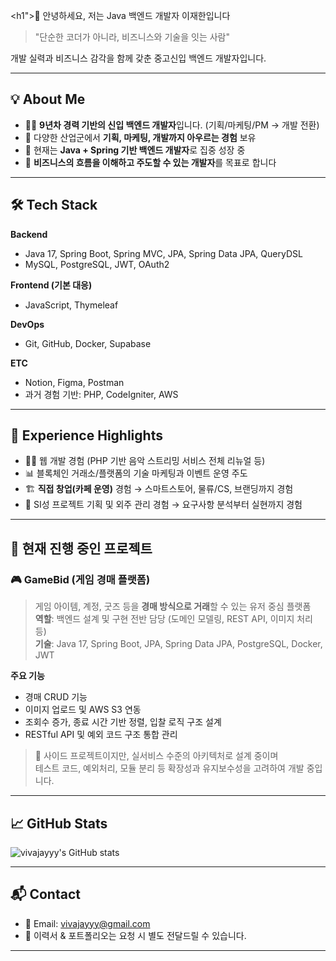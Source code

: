 <h1">👋 안녕하세요, 저는 Java 백엔드 개발자 이재한입니다</h1>

> "단순한 코더가 아니라, 비즈니스와 기술을 잇는 사람"  

<p>
  개발 실력과 비즈니스 감각을 함께 갖춘 중고신입 백엔드 개발자입니다.
</p>

---

## 💡 About Me

- 👨‍💻 **9년차 경력 기반의 신입 백엔드 개발자**입니다. (기획/마케팅/PM → 개발 전환)
- 💼 다양한 산업군에서 **기획, 마케팅, 개발까지 아우르는 경험** 보유  
- 🌱 현재는 **Java + Spring 기반 백엔드 개발자**로 집중 성장 중
- 🧠 **비즈니스의 흐름을 이해하고 주도할 수 있는 개발자**를 목표로 합니다

---

## 🛠️ Tech Stack

**Backend**
- Java 17, Spring Boot, Spring MVC, JPA, Spring Data JPA, QueryDSL
- MySQL, PostgreSQL, JWT, OAuth2

**Frontend (기본 대응)**
- JavaScript, Thymeleaf

**DevOps**
- Git, GitHub, Docker, Supabase

**ETC**
- Notion, Figma, Postman  
- 과거 경험 기반: PHP, CodeIgniter, AWS

---

## 💼 Experience Highlights

- 👨‍💻 웹 개발 경험 (PHP 기반 음악 스트리밍 서비스 전체 리뉴얼 등)
- 📊 블록체인 거래소/플랫폼의 기술 마케팅과 이벤트 운영 주도
- 🏗️ **직접 창업(카페 운영)** 경험 → 스마트스토어, 물류/CS, 브랜딩까지 경험
- 🧾 SI성 프로젝트 기획 및 외주 관리 경험 → 요구사항 분석부터 실현까지 경험

---

## 🚀 현재 진행 중인 프로젝트

### 🎮 GameBid (게임 경매 플랫폼)  
> 게임 아이템, 계정, 굿즈 등을 **경매 방식으로 거래**할 수 있는 유저 중심 플랫폼  
> **역할**: 백엔드 설계 및 구현 전반 담당 (도메인 모델링, REST API, 이미지 처리 등)  
> **기술**: Java 17, Spring Boot, JPA, Spring Data JPA, PostgreSQL, Docker, JWT

**주요 기능**
- 경매 CRUD 기능
- 이미지 업로드 및 AWS S3 연동
- 조회수 증가, 종료 시간 기반 정렬, 입찰 로직 구조 설계
- RESTful API 및 예외 코드 구조 통합 관리

> 🧩 사이드 프로젝트이지만, 실서비스 수준의 아키텍처로 설계 중이며  
> 테스트 코드, 예외처리, 모듈 분리 등 확장성과 유지보수성을 고려하여 개발 중입니다.

---

## 📈 GitHub Stats

![vivajayyy's GitHub stats](https://github-readme-stats.vercel.app/api?username=vivajayyy&count_private=true&show_icons=true&theme=default)

---

## 📬 Contact

- 📧 Email: vivajayyy@gmail.com  
- 📝 이력서 & 포트폴리오는 요청 시 별도 전달드릴 수 있습니다.

---


